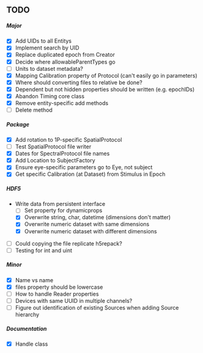 ## TODO

##### Major
- [x] Add UIDs to all Entitys
- [x] Implement search by UID
- [x] Replace duplicated epoch from Creator
- [x] Decide where allowableParentTypes go
- [ ] Units to dataset metadata?
- [x] Mapping Calibration property of Protocol (can't easily go in parameters)
- [x] Where should converting files to relative be done?
- [x] Dependent but not hidden properties should be written (e.g. epochIDs)
- [x] Abandon Timing core class
- [x] Remove entity-specific add methods
- [ ] Delete method

##### Package
- [x] Add rotation to 1P-specific SpatialProtocol
- [ ] Test SpatialProtocol file writer 
- [x] Dates for SpectralProtocol file names
- [x] Add Location to SubjectFactory
- [x] Ensure eye-specific parameters go to Eye, not subject
- [x] Get specific Calibration (at Dataset) from Stimulus in Epoch

##### HDF5
- Write data from persistent interface
  - [ ] Set property for dynamicprops
  - [x] Overwrite string, char, datetime (dimensions don't matter)
  - [x] Overwrite numeric dataset with same dimensions
  - [x] Overwrite numeric dataset with different dimensions
- [ ] Could copying the file replicate h5repack?
- [ ] Testing for int and uint

##### Minor
- [x] Name vs name
- [x] files property should be lowercase
- [ ] How to handle Reader properties
- [ ] Devices with same UUID in multiple channels?
- [ ] Figure out identification of existing Sources when adding Source hierarchy

##### Documentation
- [x] Handle class
